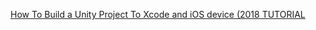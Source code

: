 [How To Build a Unity Project To Xcode and iOS device (2018 TUTORIAL](https://www.youtube.com/watch?v=6AewrPpnEZM)
